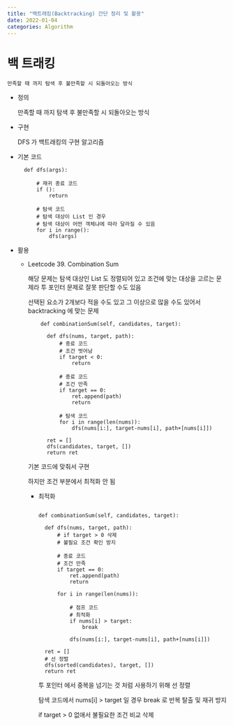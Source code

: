```yaml
---
title: "백트래킹(Backtracking) 간단 정리 및 활용"
date: 2022-01-04
categories: Algorithm
---
```


# 백 트래킹

    만족할 때 까지 탐색 후 불만족할 시 되돌아오는 방식

- 정의

  만족할 때 까지 탐색 후 불만족할 시 되돌아오는 방식

- 구현

  DFS 가 백트래킹의 구현 알고리즘

- 기본 코드

  ```
    def dfs(args):

        # 재귀 종료 코드
        if ():
            return

        # 탐색 코드
        # 탐색 대상이 List 인 경우
        # 탐색 대상이 어떤 객체냐에 따라 달라질 수 있음
        for i in range():
            dfs(args)

  ```

- 활용

  - Leetcode 39. Combination Sum

    해당 문제는 탐색 대상인 List 도 정렬되어 있고 조건에 맞는 대상을 고르는 문제라 투 포인터 문제로 잘못 판단할 수도 있음

    선택된 요소가 2개보다 적을 수도 있고 그 이상으로 많을 수도 있어서 backtracking 에 맞는 문제

    ```
        def combinationSum(self, candidates, target):

          def dfs(nums, target, path):
              # 종료 코드
              # 조건 벗어남
              if target < 0:
                  return

              # 종료 코드
              # 조건 만족
              if target == 0:
                  ret.append(path)
                  return

              # 탐색 코드
              for i in range(len(nums)):
                  dfs(nums[i:], target-nums[i], path+[nums[i]])

          ret = []
          dfs(candidates, target, [])
          return ret
    ```

    기본 코드에 맞춰서 구현

    하지만 조건 부분에서 최적화 안 됨

    - 최적화

      ```

      def combinationSum(self, candidates, target):

        def dfs(nums, target, path):
            # if target > 0 삭제
            # 불필요 조건 확인 방지

            # 종료 코드
            # 조건 만족
            if target == 0:
                ret.append(path)
                return

            for i in range(len(nums)):

                # 점프 코드
                # 최적화
                if nums[i] > target:
                    break

                dfs(nums[i:], target-nums[i], path+[nums[i]])

        ret = []
        # 선 정렬
        dfs(sorted(candidates), target, [])
        return ret

      ```

      투 포인터 에서 중복을 넘기는 것 처럼 사용하기 위해 선 정렬

      탐색 코드에서 nums[i] > target 일 경우 break 로 반복 탈출 및 재귀 방지

      if target > 0 없애서 불필요한 조건 비교 삭제
